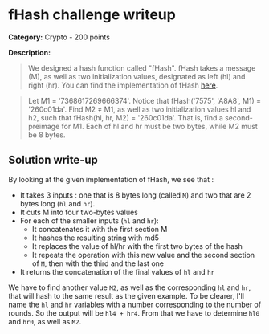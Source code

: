 # fHash challenge writeup

**Category:** Crypto - 200 points

**Description:**

>  We designed a hash function called "fHash". fHash takes a message (M), as well as two initialization values, designated as left (hl) and right (hr). You can find the implementation of fHash [here](./fHash.py).

> Let M1 = '7368617269666374'. Notice that fHash('7575', 'A8A8', M1) = '260c01da'.
> Find M2 ≠ M1, as well as two initialization values hl and h2, such that fHash(hl, hr, M2) = '260c01da'. That is, find a second-preimage for M1.
> Each of hl and hr must be two bytes, while M2 must be 8 bytes. 


## Solution write-up

By looking at the given implementation of fHash, we see that :
* It takes 3 inputs : one that is 8 bytes long (called `M`) and two that are 2 bytes long (`hl` and `hr`).
* It cuts M into four two-bytes values
* For each of the smaller inputs (`hl` and `hr`):
    * It concatenates it with the first section M
    * It hashes the resulting string with md5
    * It replaces the value of hl/hr with the first two bytes of the hash
    * It repeats the operation with this new value and the second section of `M`, then with the third and the last one
* It returns the concatenation of the final values of `hl` and `hr`

We have to find another value `M2`, as well as the corresponding `hl` and `hr`, that will hash to the same result as the given example.
To be clearer, I'll name the `hl` and `hr` variables with a number corresponding to the number of rounds. So the output will be `hl4 + hr4`. From that we have to determine `hl0` and `hr0`, as well as `M2`.

